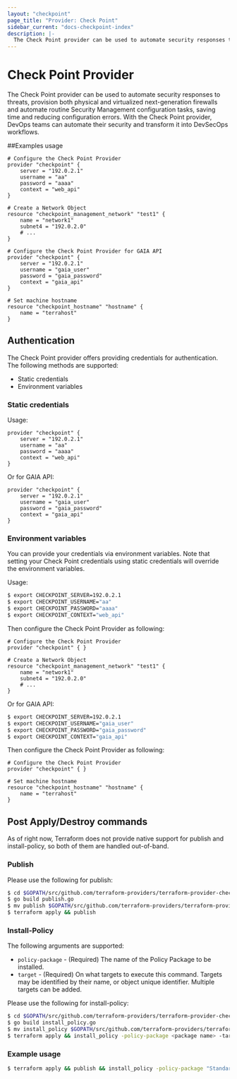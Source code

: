 ```yaml
---
layout: "checkpoint"
page_title: "Provider: Check Point"
sidebar_current: "docs-checkpoint-index"
description: |-
  The Check Point provider can be used to automate security responses to threats, provision both physical and virtualized next-generation firewalls and automate routine Security Management configuration tasks, saving time and reducing configuration errors. With the Check Point provider, DevOps teams can automate their security and transform it into DevSecOps workflows.
---
```


# Check Point Provider

The Check Point provider can be used to automate security responses to threats, provision both physical and virtualized next-generation firewalls and automate routine Security Management configuration tasks, saving time and reducing configuration errors. With the Check Point provider, DevOps teams can automate their security and transform it into DevSecOps workflows.

##Examples usage
```hcl
# Configure the Check Point Provider
provider "checkpoint" {
	server = "192.0.2.1"
	username = "aa"
	password = "aaaa"
	context = "web_api"
}

# Create a Network Object
resource "checkpoint_management_network" "test1" {
	name = "network1"
	subnet4 = "192.0.2.0"
	# ...
}
```
```hcl
# Configure the Check Point Provider for GAIA API
provider "checkpoint" {
	server = "192.0.2.1"
	username = "gaia_user"
	password = "gaia_password"
	context = "gaia_api"
}

# Set machine hostname
resource "checkpoint_hostname" "hostname" {
	name = "terrahost"
}
```
## Authentication

The Check Point provider offers providing credentials for authentication. The following methods are supported:

- Static credentials
- Environment variables

### Static credentials

Usage:

```hcl
provider "checkpoint" {
	server = "192.0.2.1"
	username = "aa"
	password = "aaaa"
	context = "web_api"
}
```

Or for GAIA API:

```hcl
provider "checkpoint" {
	server = "192.0.2.1"
	username = "gaia_user"
	password = "gaia_password"
	context = "gaia_api"
}
```

### Environment variables
You can provide your credentials via environment variables. Note that setting your Check Point credentials using static credentials will override the environment variables.

Usage:

```bash
$ export CHECKPOINT_SERVER=192.0.2.1
$ export CHECKPOINT_USERNAME="aa"
$ export CHECKPOINT_PASSWORD="aaaa"
$ export CHECKPOINT_CONTEXT="web_api"
 ```
 
Then configure the Check Point Provider as following:

```hcl
# Configure the Check Point Provider
provider "checkpoint" { }

# Create a Network Object
resource "checkpoint_management_network" "test1" {
	name = "network1"
	subnet4 = "192.0.2.0"
	# ...
}
```

Or for GAIA API:

```bash
$ export CHECKPOINT_SERVER=192.0.2.1
$ export CHECKPOINT_USERNAME="gaia_user"
$ export CHECKPOINT_PASSWORD="gaia_password"
$ export CHECKPOINT_CONTEXT="gaia_api"
```

Then configure the Check Point Provider as following:

```hcl
# Configure the Check Point Provider
provider "checkpoint" { }

# Set machine hostname
resource "checkpoint_hostname" "hostname" {
	name = "terrahost"
}
```

## Post Apply/Destroy commands

As of right now, Terraform does not provide native support for publish and install-policy, so both of them are handled out-of-band.

### Publish

Please use the following for publish:
 
```bash
$ cd $GOPATH/src/github.com/terraform-providers/terraform-provider-checkpoint/commands/publish
$ go build publish.go
$ mv publish $GOPATH/src/github.com/terraform-providers/terraform-provider-checkpoint
$ terraform apply && publish
```

### Install-Policy

The following arguments are supported:

* `policy-package` - (Required) The name of the Policy Package to be installed.
* `target` - (Required) On what targets to execute this command. Targets may be identified by their name, or object unique identifier. Multiple targets can be added.

Please use the following for install-policy:

```bash
$ cd $GOPATH/src/github.com/terraform-providers/terraform-provider-checkpoint/commands/install_policy
$ go build install_policy.go
$ mv install_policy $GOPATH/src/github.com/terraform-providers/terraform-provider-checkpoint
$ terraform apply && install_policy -policy-package <package name> -target <target name or uid>
```

### Example usage

```bash
$ terraform apply && publish && install_policy -policy-package "Standard" -target "Firewall-harry-main-take-265"
```